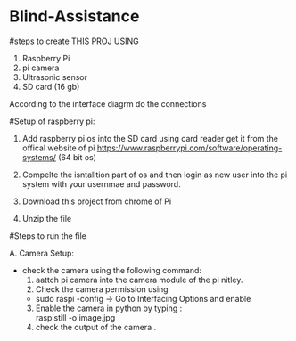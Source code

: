 # Blind-Assistance
#steps to create THIS PROJ USING 
1. Raspberry Pi
2. pi camera
3. Ultrasonic sensor
4. SD card (16 gb)

According to the interface diagrm do the connections 

#Setup of raspberry pi:

1. Add raspberry pi os into the SD card using card reader get it from the offical website of pi
 https://www.raspberrypi.com/software/operating-systems/ (64 bit os)

 2. Compelte the isntalltion part of os and then login as new user into the pi system with your usernmae and password.
 3. Download this project from chrome of Pi
 4. Unzip the file

#Steps to run the file 

A. Camera Setup:
  - check the camera using the following command:
    1. aattch pi camera into the camera module of the pi nitley.
    2. Check the camera permission using 
      - sudo raspi -config 
      -> Go to Interfacing Options and enable
    3. Enable the camera in python by typing :  
       raspistill -o image.jpg
    4. check the output of the camera .


    
